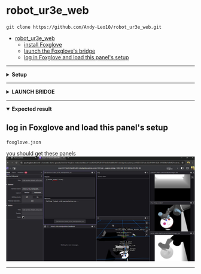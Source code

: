 # robot_ur3e_web

```
git clone https://github.com/Andy-Leo10/robot_ur3e_web.git
```

- [robot\_ur3e\_web](#robot_ur3e_web)
  - [install Foxglove](#install-foxglove)
  - [launch the Foxglove's bridge](#launch-the-foxgloves-bridge)
  - [log in Foxglove and load this panel's setup](#log-in-foxglove-and-load-this-panels-setup)

---

<details>
<summary><b>Setup</b></summary>

## install Foxglove
```
sudo apt-get update; sudo apt-get install ros-humble-foxglove-bridge
```

</details>

---

<details>
<summary><b>LAUNCH BRIDGE</b></summary>

## launch the Foxglove's bridge 
```
cd ~/ros2_ws/ ;colcon build --packages-select robot_ur3e_web;source install/setup.bash; ros2 launch robot_ur3e_web robot_ur3e_web.launch
```
check the 'ip' of the virtual machine
```
rosbridge_address
```

</details>

---

<details open>
<summary><b>Expected result</b></summary>

## log in Foxglove and load this panel's setup
```
foxglove.json
```
you should get these panels
![webpage](<assets/webpage.jpg>)

</details>

---
